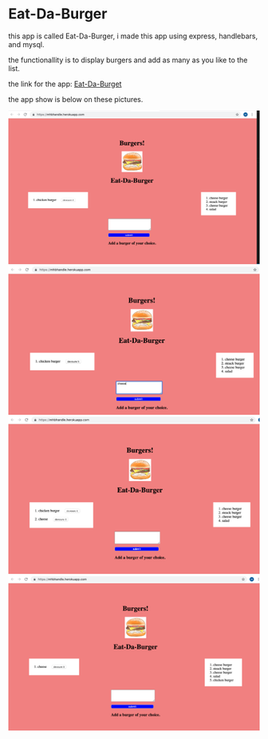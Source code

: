 # Eat-Da-Burger

this app is called Eat-Da-Burger, i made this app using express, handlebars, and mysql.  

the functionallity is to display burgers and add as many as you like to the list.

the link for the app: [Eat-Da-Burget](https://mhbhandle.herokuapp.com/)

the app show is below on these pictures.

![Eat-Da-Burger](https://github.com/mbouhoum1988/burger/blob/master/captures/capture1.png)
![Eat-Da-Burger](https://github.com/mbouhoum1988/burger/blob/master/captures/capture2.png)
![Eat-Da-Burger](https://github.com/mbouhoum1988/burger/blob/master/captures/capture3.png)
![Eat-Da-Burger](https://github.com/mbouhoum1988/burger/blob/master/captures/capture4.png)